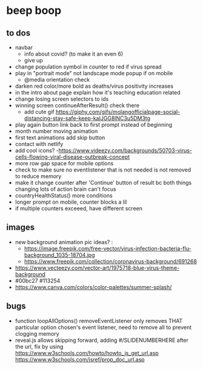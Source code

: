 # beep boop
## to dos
- navbar
	- info about covid? (to make it an even 6)
	- give up
- change population symbol in counter to red if virus spread
- play in "portrait mode" not landscape mode popup if on mobile
	- @media orientation check
- darken red color/more bold as deaths/virus positivity increases
- in the intro about page explain how it's teaching education related
- change losing screen selectors to ids
- winning screen continueAfterResult() check there
	- add cute gif https://giphy.com/gifs/molangofficialpage-social-distancing-stay-safe-keep-kaIJGG8lNC3u5DM3tg
- play again button link back to first prompt instead of beginning
- month number moving animation
- first text animations add skip button
- contact with netlify
- add cool icons?
-https://www.videezy.com/backgrounds/50703-virus-cells-flowing-viral-disease-outbreak-concept
- more row gap space for mobile options
- check to make sure no eventlistener that is not needed is not removed to reduce memory
- make it change counter after 'Continue' button of result bc both things changing lots of action brain can't focus
- countryHealthStatus() more conditions
- longer prompt on mobile, counter blocks a lil
- if multiple counters exceeed, have different screen

## images 
- new background animation pic ideas? :
	- https://image.freepik.com/free-vector/virus-infection-bacteria-flu-background_1035-18704.jpg
	- https://www.freepik.com/collection/coronavirus-background/691268
- https://www.vecteezy.com/vector-art/1975718-blue-virus-theme-background
- #00bc27 #113254
- https://www.canva.com/colors/color-palettes/summer-splash/

## bugs 
- function loopAllOptions() removeEventListener only removes THAT particular option chosen's event listener, need to remove all to prevent clogging memory
- reveal.js allows skipping forward, adding #/SLIDENUMBERHERE after the url, fix by using https://www.w3schools.com/howto/howto_js_get_url.asp https://www.w3schools.com/jsref/prop_doc_url.asp